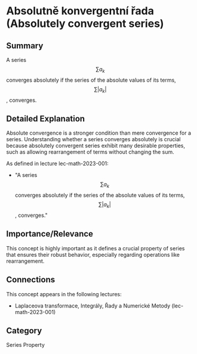 # Absolutně konvergentní řada (Absolutely convergent series)

## Summary
A series $$ \sum a_k $$ converges absolutely if the series of the absolute values of its terms, $$ \sum|a_k| $$, converges.

## Detailed Explanation
Absolute convergence is a stronger condition than mere convergence for a series. Understanding whether a series converges absolutely is crucial because absolutely convergent series exhibit many desirable properties, such as allowing rearrangement of terms without changing the sum.

As defined in lecture lec-math-2023-001:
*   "A series $$ \sum a_k $$ converges absolutely if the series of the absolute values of its terms, $$ \sum|a_k| $$, converges."

## Importance/Relevance
This concept is highly important as it defines a crucial property of series that ensures their robust behavior, especially regarding operations like rearrangement.

## Connections
This concept appears in the following lectures:
*   Laplaceova transformace, Integrály, Řady a Numerické Metody (lec-math-2023-001)

## Category
Series Property